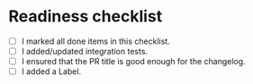 # Readiness checklist

- [ ] I marked all done items in this checklist.
- [ ] I added/updated integration tests.
- [ ] I ensured that the PR title is good enough for the changelog.
- [ ] I added a Label.
